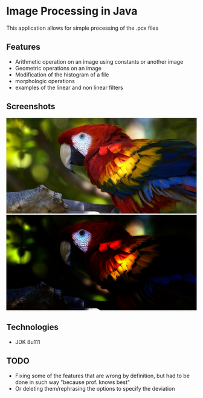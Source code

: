 # Image Processing in Java
This application allows for simple processing of the .pcx files

## Features
* Arithmetic operation on an image using constants or another image
* Geometric operations on an image
* Modification of the histogram of a file
* morphologic operations
* examples of the linear and non linear filters

## Screenshots
![Example screenshot](./ara.png)
![Example screenshot](./ara_modified.png)

## Technologies
* JDK 8u111

## TODO
* Fixing some of the features that are wrong by definition, but had to be done in such way "because prof. knows best"
* Or deleting them/rephrasing the options to specify the deviation